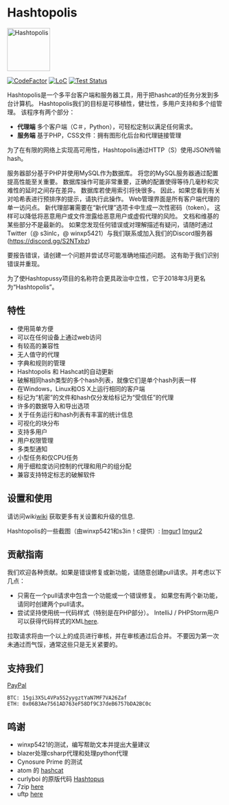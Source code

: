 # Hashtopolis

<img src="https://github.com/s3inlc/hashtopolis/blob/master/src/static/logo.png" alt='Hashtopolis' width="100">

[![CodeFactor](https://www.codefactor.io/repository/github/s3inlc/hashtopolis/badge)](https://www.codefactor.io/repository/github/s3inlc/hashtopolis)
[![LoC](https://tokei.rs/b1/github/s3inlc/Hashtopolis?category=code)](https://github.com/s3inlc/Hashtopolis)
[![Test Status](https://travis-ci.org/s3inlc/hashtopolis.svg?branch=master)](https://travis-ci.org/s3inlc/hashtopolis)

Hashtopolis是一个多平台客户端和服务器工具，用于把hashcat的任务分发到多台计算机。 Hashtopolis我们的目标是可移植性，健壮性，多用户支持和多个组管理。
该程序有两个部分：

- **代理端** 多个客户端（C＃，Python），可轻松定制以满足任何需求。
- **服务端** 基于PHP，CSS文件：拥有图形化后台和代理链接管理

为了在有限的网络上实现高可用性，Hashtopolis通过HTTP（S）使用JSON传输hash。

服务器部分基于PHP并使用MySQL作为数据库。 将您的MySQL服务器通过配置提高性能至关重要。 数据库操作可能非常重要，正确的配置使得等待几毫秒和灾难性的延时之间存在差异。 数据库若使用索引将快很多。 因此，如果您看到有关对哈希表进行预排序的提示，请执行此操作。
Web管理界面是所有客户端代理的单一访问点。 新代理部署需要在“新代理”选项卡中生成一次性密码（token）。 这样可以降低将恶意用户或文件泄露给恶意用户或虚假代理的风险。
文档和维基的某些部分不是最新的。 如果您发现任何错误或对理解描述有疑问，请随时通过Twitter（@ s3inlc，@ winxp5421）与我们联系或加入我们的Discord服务器(https://discord.gg/S2NTxbz)

要报告错误，请创建一个问题并尝试尽可能准确地描述问题。 这有助于我们识别错误并重现。

为了使Hashtopussy项目的名称符合更具政治中立性，它于2018年3月更名为“Hashtopolis”。

## 特性

- 使用简单方便
- 可以在任何设备上通过web访问
- 有较高的兼容性
- 无人值守的代理
- 字典和规则的管理
- Hashtopolis 和 Hashcat的自动更新
- 破解相同hash类型的多个hash列表，就像它们是单个hash列表一样
- 在Windows，Linux和OS X上运行相同的客户端
- 标记为“机密”的文件和hash仅分发给标记为“受信任”的代理
- 许多的数据导入和导出选项
- 关于任务运行和hash列表有丰富的统计信息
- 可视化的块分布
- 支持多用户
- 用户权限管理
- 多类型通知
- 小型任务和仅CPU任务
- 用于细粒度访问控制的代理和用户的组分配
- 兼容支持特定标志的破解软件

## 设置和使用

请访问wiki[wiki](https://github.com/rsj123/hashtopolis_ZH/wiki) 获取更多有关设置和升级的信息.

Hashtopolis的一些截图（由winxp5421和s3in！c提供）: [Imgur1](http://imgur.com/gallery/Fj0s0) [Imgur2](http://imgur.com/gallery/LzTsI)

## 贡献指南

我们欢迎各种贡献。如果是错误修复或新功能，请随意创建pull请求。并考虑以下几点：

* 只需在一个pull请求中包含一个功能或一个错误修复。 如果您有两个新功能，请同时创建两个pull请求。
* 尝试坚持使用统一代码样式（特别是在PHP部分）。 IntelliJ / PHPStorm用户可以获得代码样式的XML[here](https://gist.github.com/s3inlc/226ed78b05eb6dc8f60f18d6fd310d74).

拉取请求将由一个以上的成员进行审核，并在审核通过后合并。 不要因为第一次未通过而气馁，通常这些只是无关紧要的。

## 支持我们

[PayPal](https://www.paypal.com/cgi-bin/webscr?cmd=_s-xclick&hosted_button_id=7P3KXV8DQ5XKE)

```
BTC: 15gi3X5L4VPa5S2yygztYaN7MF7VA26Zaf
ETH: 0x06B3Ae7561AD763eF58Df9C37deB6757bDA2BC0c
```

## 鸣谢

* winxp5421的测试，编写帮助文本并提出大量建议
* blazer处理csharp代理和处理python代理
* Cynosure Prime 的测试
* atom 的 [hashcat](https://github.com/hashcat/hashcat)
* curlyboi 的原版代码 [Hashtopus](https://github.com/curlyboi/hashtopus)
* 7zip [here](https://sourceforge.net/projects/sevenzip/files/7-Zip/16.04/)
* uftp [here](http://uftp-multicast.sourceforge.net/)
